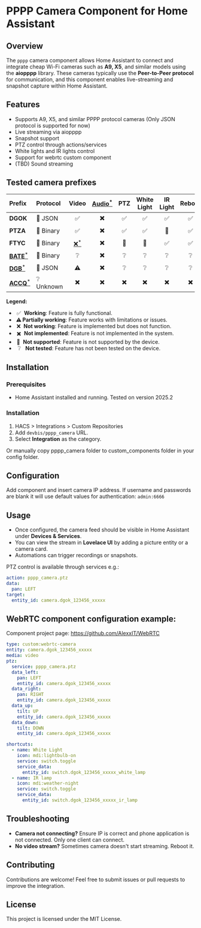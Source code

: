 # PPPP Camera Component for Home Assistant

## Overview

The `pppp` camera component allows Home Assistant to connect and integrate cheap Wi-Fi cameras such as **A9, X5**, and similar models using the **aiopppp** library. 
These cameras typically use the **Peer-to-Peer protocol** for communication, and this component enables live-streaming and snapshot capture within Home Assistant.

## Features

- Supports A9, X5, and similar PPPP protocol cameras (Only JSON protocol is supported for now)
- Live streaming via aiopppp
- Snapshot support
- PTZ control through actions/services
- White lights and IR lights control
- Support for webrtc custom component
- (TBD) Sound streaming

## Tested camera prefixes

| Prefix   | Protocol | Video | [Audio<sup>*</sup>](https://github.com/devbis/aiopppp/issues/6) | PTZ | White Light | IR Light | Reboot |
|:---------|:---------|:-----:|:---------------------------------------------------------------:|:---:|:-----------:|:--------:|:------:|
| **DGOK** | 📜 JSON  | ✅   | ✖️                                                             | ✅  | ✅          | ✅      | ✅     |
| **PTZA** | 🔢 Binary| ✅   | ✖️                                                             | ✅  | ✅          | 🚫      | ✅     |
| **FTYC** | 🔢 Binary| [❌<sup>*</sup>](https://github.com/devbis/aiopppp/issues/8)| ✖️      | 🚫  | 🚫          | ✅      | ✅     |
| [**BATE**<sup>*</sup>](https://github.com/devbis/pppp_camera/issues/4) | 🔢 Binary|❔ |✖️    | ❔   | ❔           | ❔       | ❔     |
| [**DGB**<sup>*</sup>](https://github.com/devbis/pppp_camera/issues/2) | 📜 JSON   |⚠️ |✖️   | ❔   | ❔           | ❔       | ❔     |
| [**ACCQ**<sup>*</sup>](https://github.com/devbis/pppp_camera/issues/1) | ❔ Unknown|✖️|✖️    | ✖️  | ✖️          | ✖️      | ✖️     |

**Legend:**
- &nbsp;✅&nbsp; **Working**: Feature is fully functional.
- &thinsp;⚠️&thinsp;**Partially working**: Feature works with limitations or issues.
- &nbsp;❌&nbsp; **Not working**: Feature is implemented but does not function.
- &nbsp;✖️&nbsp; **Not implemented**: Feature is not implemented in the system.
- &nbsp;🚫&nbsp; **Not supported**: Feature is not supported by the device.
- &ensp;❔ &nbsp; **Not tested**: Feature has not been tested on the device.

## Installation

### Prerequisites

- Home Assistant installed and running. Tested on version 2025.2

### Installation
1. HACS > Integrations > Custom Repositories
2. Add `devbis/pppp_camera` URL.
3. Select **Integration** as the category.

Or manually copy pppp_camera folder to custom_components folder in your config folder.

## Configuration

Add component and insert camera IP address. If username and passwords are blank it will use default values for 
authentication: `admin:6666`

## Usage

- Once configured, the camera feed should be visible in Home Assistant under **Devices & Services**.
- You can view the stream in **Lovelace UI** by adding a picture entity or a camera card.
- Automations can trigger recordings or snapshots.

PTZ control is available through services e.g.:

```yaml 
action: pppp_camera.ptz
data:
  pan: LEFT
target:
  entity_id: camera.dgok_123456_xxxxx
```


## WebRTC component configuration example:

Component project page: https://github.com/AlexxIT/WebRTC

```yaml
type: custom:webrtc-camera
entity: camera.dgok_123456_xxxxx
media: video
ptz:
  service: pppp_camera.ptz
  data_left:
    pan: LEFT
    entity_id: camera.dgok_123456_xxxxx
  data_right:
    pan: RIGHT
    entity_id: camera.dgok_123456_xxxxx
  data_up:
    tilt: UP
    entity_id: camera.dgok_123456_xxxxx
  data_down:
    tilt: DOWN
    entity_id: camera.dgok_123456_xxxxx

shortcuts:
  - name: White Light
    icon: mdi:lightbulb-on
    service: switch.toggle
    service_data:
      entity_id: switch.dgok_123456_xxxxx_white_lamp
  - name: IR lamp
    icon: mdi:weather-night
    service: switch.toggle
    service_data:
      entity_id: switch.dgok_123456_xxxxx_ir_lamp
```

## Troubleshooting

- **Camera not connecting?** Ensure IP is correct and phone application is not connected. Only one client can connect.
- **No video stream?** Sometimes camera doesn't start streaming. Reboot it.  

## Contributing

Contributions are welcome! Feel free to submit issues or pull requests to improve the integration.

## License

This project is licensed under the MIT License.
